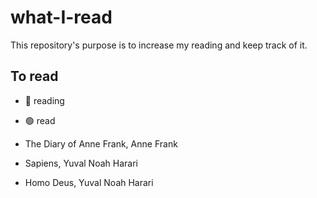 # what-I-read
This repository's purpose is to increase my reading and keep track of it.

## To read

- 🔵 reading
- 🟢 read

- The Diary of Anne Frank, Anne Frank
- Sapiens, Yuval Noah Harari
- Homo Deus, Yuval Noah Harari

